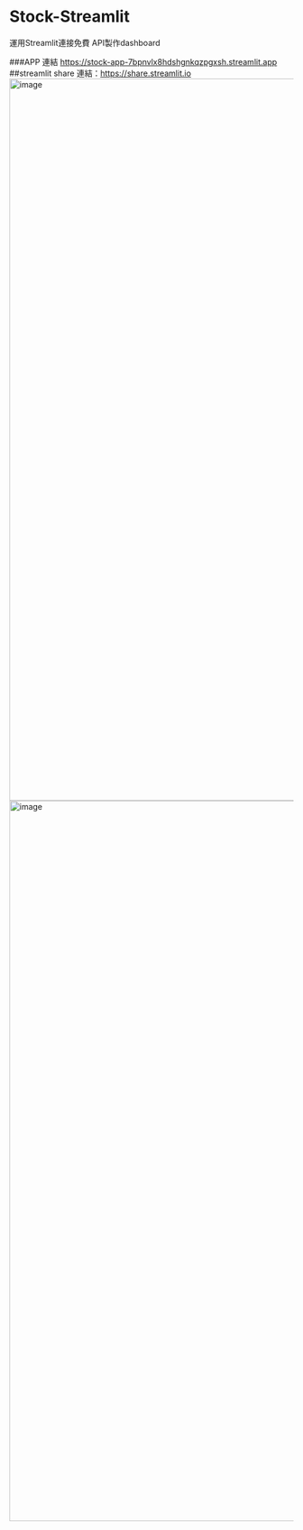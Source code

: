 # Stock-Streamlit
運用Streamlit連接免費 API製作dashboard

###APP 連結 https://stock-app-7bpnvlx8hdshgnkqzpgxsh.streamlit.app
##streamlit share 連結：https://share.streamlit.io
<img width="1280" alt="image" src="https://github.com/Ericlinyuting/Stock-Streamlit/assets/86369645/3c132718-85fa-4378-a194-2034833d4e96">
<img width="1277" alt="image" src="https://github.com/Ericlinyuting/Stock-Streamlit/assets/86369645/b6bda8a7-2435-4d01-bb55-51013dcba81c">
